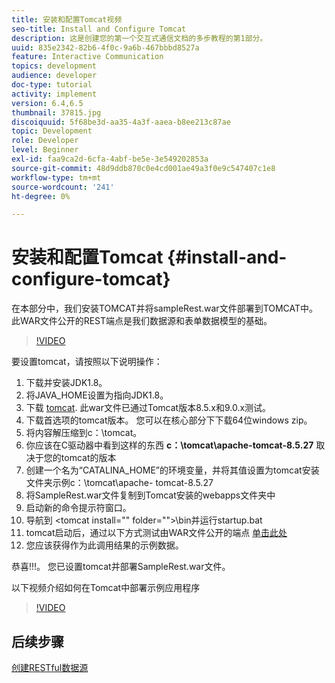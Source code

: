 ```yaml
---
title: 安装和配置Tomcat视频
seo-title: Install and Configure Tomcat
description: 这是创建您的第一个交互式通信文档的多步教程的第1部分。
uuid: 835e2342-82b6-4f0c-9a6b-467bbbd8527a
feature: Interactive Communication
topics: development
audience: developer
doc-type: tutorial
activity: implement
version: 6.4,6.5
thumbnail: 37815.jpg
discoiquuid: 5f68be3d-aa35-4a3f-aaea-b8ee213c87ae
topic: Development
role: Developer
level: Beginner
exl-id: faa9ca2d-6cfa-4abf-be5e-3e549202853a
source-git-commit: 48d9ddb870c0e4cd001ae49a3f0e9c547407c1e8
workflow-type: tm+mt
source-wordcount: '241'
ht-degree: 0%

---
```


# 安装和配置Tomcat {#install-and-configure-tomcat}

在本部分中，我们安装TOMCAT并将sampleRest.war文件部署到TOMCAT中。 此WAR文件公开的REST端点是我们数据源和表单数据模型的基础。

>[!VIDEO](https://video.tv.adobe.com/v/37815?quality=12&learn=on)

要设置tomcat，请按照以下说明操作：

1. 下载并安装JDK1.8。
2. 将JAVA_HOME设置为指向JDK1.8。
3. 下载 [tomcat](https://tomcat.apache.org/). 此war文件已通过Tomcat版本8.5.x和9.0.x测试。
4. 下载首选项的tomcat版本。 您可以在核心部分下下载64位windows zip。
5. 将内容解压缩到c：\tomcat。
6. 你应该在C驱动器中看到这样的东西 **c：\tomcat\apache-tomcat-8.5.27** 取决于您的tomcat的版本
7. 创建一个名为“CATALINA_HOME”的环境变量，并将其值设置为tomcat安装文件夹示例c：\tomcat\apache- tomcat-8.5.27
8. 将SampleRest.war文件复制到Tomcat安装的webapps文件夹中
9. 启动新的命令提示符窗口。
10. 导航到 &lt;tomcat install=&quot;&quot; folder=&quot;&quot;>\bin并运行startup.bat
11. tomcat启动后，通过以下方式测试由WAR文件公开的端点 [单击此处](http://localhost:8080/SampleRest/webapi/getStatement/9586)
12. 您应该获得作为此调用结果的示例数据。

恭喜!!!。 您已设置tomcat并部署SampleRest.war文件。

以下视频介绍如何在Tomcat中部署示例应用程序
>[!VIDEO](https://video.tv.adobe.com/v/37815?quality=12&learn=on)

## 后续步骤

[创建RESTful数据源](./create-data-source.md)